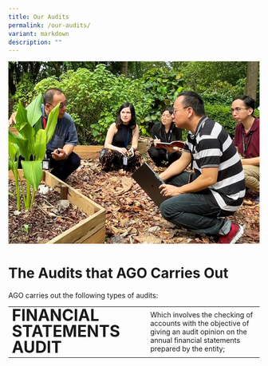 ```yaml
---
title: Our Audits
permalink: /our-audits/
variant: markdown
description: ""
---
```

![](/images/our_audit.png)

# The Audits that AGO Carries Out
AGO carries out the following types of audits:


<table cellspacing="0" cellpadding="0" border="0" style="width: 100%;">
<tbody>
<tr>
	<td><span style="font-size:2rem; font-weight:bold; line-height: 1">FINANCIAL STATEMENTS AUDIT</span></td>
<td>Which involves the checking of accounts with the objective of giving an audit opinion on the annual financial statements prepared by the entity;</td>
</tr>
</tbody>
</table>